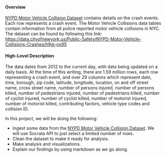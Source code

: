 
#### Overview
[NYPD Motor Vehicle Collision Dataset](https://data.cityofnewyork.us/Public-Safety/NYPD-Motor-Vehicle-Collisions-Crashes/h9gi-nx95) contains details on the crash events. Each row represents a crash event. The Motor Vehicle Collisions data tables contain information from all police reported motor vehicle collisions in NYC. The dataset can be found by following this link: https://data.cityofnewyork.us/Public-Safety/NYPD-Motor-Vehicle-Collisions-Crashes/h9gi-nx95

#### High-Level Description
The data dates from 2012 to the current day, with data being updated on a daily basis. At the time of this writing, there are 1.59 million rows, each row representing a crash event, and over 29 columns which represent date, time, borough, zip code, latitude, longitude, location, on and off street name, cross street name, number of persons injured, number of persons killed, number of pedestrians injured, number of pedestrians killed, number of cyclist injured, number of cyclist killed, number of motorist injured, number of motorist killed, contributing factors, vehicle type codes and collision ID.

In this project, we will be doing the following:

* Ingest some data from the [NYPD Motor Vehicle Collision Dataset](https://data.cityofnewyork.us/Public-Safety/NYPD-Motor-Vehicle-Collisions-Crashes/h9gi-nx95). We will use Socrata API to just select a limited number of rows.
* Clean the dataset to make it ready for analysis.
* Make analysis and visualizations.
* Explain our findings by using markdown as we go along.
